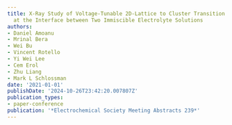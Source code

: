 ```yaml
---
title: X-Ray Study of Voltage-Tunable 2D-Lattice to Cluster Transition of Nanoparticles
  at the Interface between Two Immiscible Electrolyte Solutions
authors:
- Daniel Amoanu
- Mrinal Bera
- Wei Bu
- Vincent Rotello
- Yi Wei Lee
- Cem Erol
- Zhu Liang
- Mark L Schlossman
date: '2021-01-01'
publishDate: '2024-10-26T23:42:20.007807Z'
publication_types:
- paper-conference
publication: '*Electrochemical Society Meeting Abstracts 239*'
---
```

